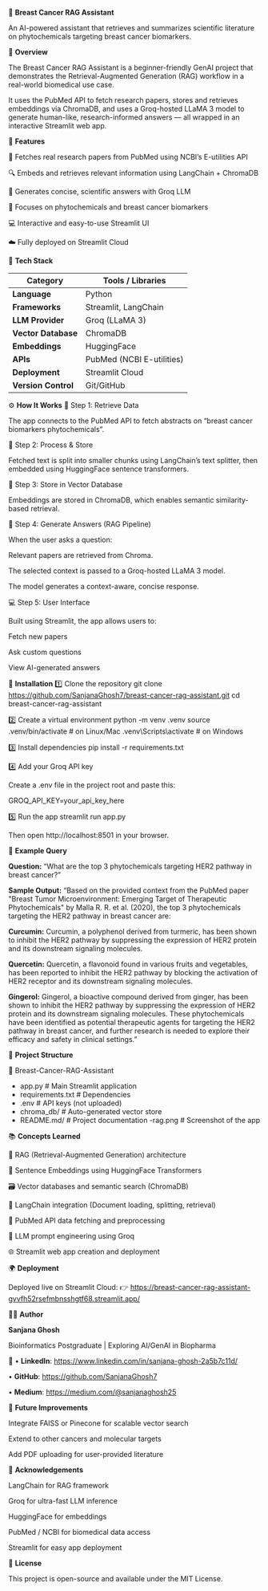 🌸 **Breast Cancer RAG Assistant**

An AI-powered assistant that retrieves and summarizes scientific literature on phytochemicals targeting breast cancer biomarkers.

🧠 **Overview**

The Breast Cancer RAG Assistant is a beginner-friendly GenAI project that demonstrates the Retrieval-Augmented Generation (RAG) workflow in a real-world biomedical use case.

It uses the PubMed API to fetch research papers, stores and retrieves embeddings via ChromaDB, and uses a Groq-hosted LLaMA 3 model to generate human-like, research-informed answers — all wrapped in an interactive Streamlit web app.

🚀 **Features**

🧬 Fetches real research papers from PubMed using NCBI’s E-utilities API

🔍 Embeds and retrieves relevant information using LangChain + ChromaDB

💬 Generates concise, scientific answers with Groq LLM

🌿 Focuses on phytochemicals and breast cancer biomarkers

💻 Interactive and easy-to-use Streamlit UI

☁️ Fully deployed on Streamlit Cloud

🧩 **Tech Stack**

| Category            | Tools / Libraries         |
| ------------------- | ------------------------- |
| **Language**        | Python                    |
| **Frameworks**      | Streamlit, LangChain      |
| **LLM Provider**    | Groq (LLaMA 3)            |
| **Vector Database** | ChromaDB                  |
| **Embeddings**      | HuggingFace               |
| **APIs**            | PubMed (NCBI E-utilities) |
| **Deployment**      | Streamlit Cloud           |
| **Version Control** | Git/GitHub                |

⚙️ **How It Works**
🧮 Step 1: Retrieve Data

The app connects to the PubMed API to fetch abstracts on “breast cancer biomarkers phytochemicals”.

🧱 Step 2: Process & Store

Fetched text is split into smaller chunks using LangChain’s text splitter, then embedded using HuggingFace sentence transformers.

💾 Step 3: Store in Vector Database

Embeddings are stored in ChromaDB, which enables semantic similarity-based retrieval.

🧠 Step 4: Generate Answers (RAG Pipeline)

When the user asks a question:

Relevant papers are retrieved from Chroma.

The selected context is passed to a Groq-hosted LLaMA 3 model.

The model generates a context-aware, concise response.

💻 Step 5: User Interface

Built using Streamlit, the app allows users to:

Fetch new papers

Ask custom questions

View AI-generated answers 

🧰 **Installation**
1️⃣ Clone the repository
git clone https://github.com/SanjanaGhosh7/breast-cancer-rag-assistant.git
cd breast-cancer-rag-assistant

2️⃣ Create a virtual environment
python -m venv .venv
source .venv/bin/activate   # on Linux/Mac
.venv\Scripts\activate      # on Windows

3️⃣ Install dependencies
pip install -r requirements.txt

4️⃣ Add your Groq API key

Create a .env file in the project root and paste this:

GROQ_API_KEY=your_api_key_here

5️⃣ Run the app
streamlit run app.py

Then open http://localhost:8501
 in your browser.

🧬 **Example Query**

**Question:**
“What are the top 3 phytochemicals targeting HER2 pathway in breast cancer?”

**Sample Output:**
“Based on the provided context from the PubMed paper "Breast Tumor Microenvironment: Emerging Target of Therapeutic Phytochemicals" by Malla R. R. et al. (2020), the top 3 phytochemicals targeting the HER2 pathway in breast cancer are:

**Curcumin:** Curcumin, a polyphenol derived from turmeric, has been shown to inhibit the HER2 pathway by suppressing the expression of HER2 protein and its downstream signaling molecules.

**Quercetin:** Quercetin, a flavonoid found in various fruits and vegetables, has been reported to inhibit the HER2 pathway by blocking the activation of HER2 receptor and its downstream signaling molecules.

**Gingerol:** Gingerol, a bioactive compound derived from ginger, has been shown to inhibit the HER2 pathway by suppressing the expression of HER2 protein and its downstream signaling molecules.
These phytochemicals have been identified as potential therapeutic agents for targeting the HER2 pathway in breast cancer, and further research is needed to explore their efficacy and safety in clinical settings.”

📂 **Project Structure**

📁 Breast-Cancer-RAG-Assistant

- app.py                  # Main Streamlit application
- requirements.txt        # Dependencies
- .env                    # API keys (not uploaded)
- chroma_db/              # Auto-generated vector store
- README.md/              # Project documentation
     -rag.png             # Screenshot of the app

📚 **Concepts Learned**

🧠 RAG (Retrieval-Augmented Generation) architecture

🔡 Sentence Embeddings using HuggingFace Transformers

🗃️ Vector databases and semantic search (ChromaDB)

🧩 LangChain integration (Document loading, splitting, retrieval)

🧬 PubMed API data fetching and preprocessing

💬 LLM prompt engineering using Groq

🌐 Streamlit web app creation and deployment

🌍 **Deployment**

Deployed live on Streamlit Cloud:
👉 https://breast-cancer-rag-assistant-gvvfh52rsefmbnsshgtf68.streamlit.app/

🧑‍💻 **Author**

**Sanjana Ghosh**

Bioinformatics Postgraduate | Exploring AI/GenAI in Biopharma

🔗 • **LinkedIn**: https://www.linkedin.com/in/sanjana-ghosh-2a5b7c11d/ 

• **GitHub**: https://github.com/SanjanaGhosh7

• **Medium**: https://medium.com/@sanjanaghosh25 

🧭 **Future Improvements**

Integrate FAISS or Pinecone for scalable vector search

Extend to other cancers and molecular targets

Add PDF uploading for user-provided literature

💖 **Acknowledgements**

LangChain for RAG framework

Groq for ultra-fast LLM inference

HuggingFace for embeddings

PubMed / NCBI for biomedical data access

Streamlit for easy app deployment

📜 **License**

This project is open-source and available under the MIT License.
